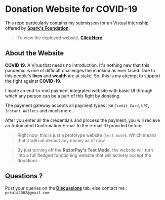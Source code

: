 # Donation Website for COVID-19
This repo particularly contains my submission for an Vistual Internship offered by [**Spark's Foundation**](https://www.sparksfoundation.org).

> To view the deployed website, **[Click Here](https://covid-donation-sparks.herokuapp.com)**.


## About the Website 
**COVID 19**. A Virus that needs no introduction. It's nothing new that this pandemic is one of difficult challenges the mankind as ever faced. 
Due to this people's **lives** and **wealth** are at stake. So, this is my attempt to support the fight against **COVID-19**. 

I made an end-to-end payment integrated website with basic UI through which any person can be a part of this fight by donating.

The payment gateway accepts all payment types like `Credit Card`, `UPI`, `Instant Wallets` and much more..

After you enter all the credentials and process the payment, you will recieve an Automated Confirmation E-mail to the e-mail ID provided before.

> Right now, this is just a prototype website (`test mode`). Which means that it will not deduct any money as of now. 

> By just turning off the **RazorPay's Test Mode**, the website will turn into a full fledged functioning website that will actively accept the donations.

## Questions ?

Post your queries on the [**Discussions**](https://github.com/gauravreddy08/food-vision/discussions) tab, else contact me : `pokala2002@gmail.com`
